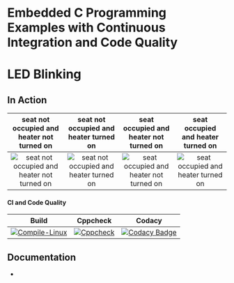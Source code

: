 # Embedded C Programming Examples with Continuous Integration and Code Quality

# LED Blinking 

## In Action

|seat not occupied and heater not turned on|seat not occupied and heater turned on|seat occupied and heater not turned on|seat occupied and heater turned on|
|:--:|:--:|:--:|:--:|
|![seat not occupied and heater not turned on](https://github.com/Anusha-J-5/Embedded_C_Project/simulation/off_off.PNG)|![seat not occupied and heater turned on](https://github.com/Anusha-J-5/Embedded_C_Project/simulation/off_on.PNG)|![seat occupied and heater not turned on](https://github.com/Anusha-J-5/Embedded_C_Project/simulation/on_off.PNG)|![seat occupied and heater turned on](https://github.com/Anusha-J-5/Embedded_C_Project/simulation/on_on.PNG)|

#### CI and Code Quality

|Build|Cppcheck|Codacy|
|:--:|:--:|:--:|
|[![Compile-Linux](https://github.com/Anusha-J-5/Embedded_C_Project/actions/workflows/Compile.yml/badge.svg)](https://github.com/Anusha-J-5/Embedded_C_Project/actions/workflows/Compile.yml)|[![Cppcheck](https://github.com/Anusha-J-5/Embedded_C_Project/actions/workflows/CodeQulaity.yml/badge.svg)](https://github.com/Anusha-J-5/Embedded_C_Project/actions/workflows/CodeQulaity.yml)|[![Codacy Badge](https://app.codacy.com/project/badge/Grade/643b7ca2b2dc4daba1e700c216bb87d9)](https://www.codacy.com/gh/Anusha-J-5/Embedded_C_Project/dashboard?utm_source=github.com&amp;utm_medium=referral&amp;utm_content=Anusha-J-5/Embedded_C_Project&amp;utm_campaign=Badge_Grade)|

## Documentation
* 
